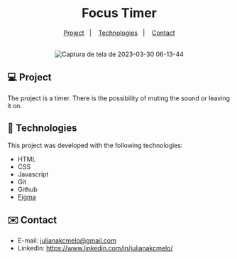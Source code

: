 <div align="center">
  
# Focus Timer <br>

</div>

<p align="center">
  <a href="#-project">Project</a>&nbsp;&nbsp;&nbsp;|&nbsp;&nbsp;&nbsp;
  <a href="#-tech">Technologies</a>&nbsp;&nbsp;&nbsp;|&nbsp;&nbsp;&nbsp;
  <a href="#-contact">Contact</a><br><br>
</p>

<div align='center'>
  
  ![Captura de tela de 2023-03-30 06-13-44](https://user-images.githubusercontent.com/54086293/228789098-68bfc00f-76c8-48c7-b3e4-78f5962067bd.png)
  
</div>

<div id="-project">

## :computer: Project

The project is a timer. There is the possibility of muting the sound or leaving it on.

</div>

<div id="-tech">

## :rocket: Technologies

This project was developed with the following technologies:

- HTML  
- CSS
- Javascript
- Git
- Github
- [Figma](https://www.figma.com/design/QsMUfeoDxsgk8IlpJb5NvS/FOCUS-TIMER?node-id=0%3A1&t=ecDDIh0Lf6Nko1xO-1)

</div>

<div id="-contact">

## :envelope: Contact

- E-mail: julianakcmelo@gmail.com
- LinkedIn: https://www.linkedin.com/in/julianakcmelo/

</div>
